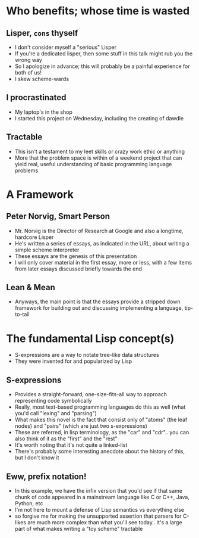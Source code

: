 # Who benefits; whose time is wasted

## Lisper, `cons` thyself

- I don't consider myself a "serious" Lisper
- If you're a dedicated lisper, then some stuff in this talk might rub you the wrong way
- So I apologize in advance; this will probably be a painful experience for both of us!
- I skew scheme-wards

## I procrastinated

- My laptop's in the shop
- I started this project on Wednesday, including the creating of dawdle

## Tractable

- This isn't a testament to my leet skills or crazy work ethic or anything
- More that the problem space is within of a weekend project that can yield real, useful understanding of basic programming language problems

# A Framework

## Peter Norvig, Smart Person

- Mr. Norvig is the Director of Research at Google and also a longtime, hardcore Lisper
- He's written a series of essays, as indicated in the URL, about writing a simple scheme interpreter
- These essays are the genesis of this presentation
- I will only cover material in the first essay, more or less, with a few items from later essays discussed briefly towards the end

## Lean & Mean

- Anyways, the main point is that the essays provide a stripped down framework for building out and discussing implementing a language, tip-to-tail

# The fundamental Lisp concept(s)

- S-expressions are a way to notate tree-like data structures
- They were invented for and popularized by Lisp

## S-expressions

- Provides a straight-forward, one-size-fits-all way to approach representing code symbolically
- Really, most text-based programming languages do this as well (what you'd call "lexing" and "parsing")
- What makes this novel is the fact that consist only of "atoms" (the leaf nodes) and "pairs" (which are just two s-expressions)
- These are referred, in lisp terminology, as the "car" and "cdr".. you can also think of it as the "first" and the "rest"
- It's worth noting that it's not quite a linked-list
- There's probably some interesting anecdote about the history of this, but I don't know it

## Eww, prefix notation!

- In this example, we have the infix version that you'd see if that same chunk of code appeared in a mainstream language like C or C++, Java, Python, etc
- I'm not here to mount a defense of Lisp semantics vs everything else
- so forgive me for making the unsupported assertion that parsers for C-likes are much more complex than what you'll see today.. it's a large part of what makes writing a "toy scheme" tractable
